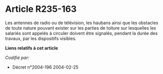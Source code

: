 # Article R235-163

Les antennes de radio ou de télévision, les haubans ainsi que les obstacles de toute nature pouvant exister sur les parties
de toiture sur lesquelles les salariés sont appelés à circuler doivent être signalés, pendant la durée des travaux, par les
dispositifs visibles.

**Liens relatifs à cet article**

_Codifié par_:

  - Décret n°2004-196 2004-02-25
